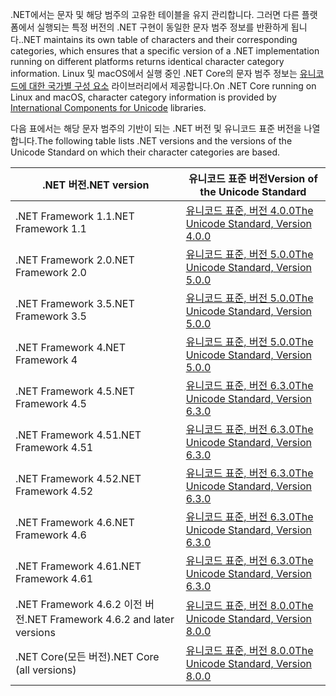  <span data-ttu-id="9100f-101">.NET에서는 문자 및 해당 범주의 고유한 테이블을 유지 관리합니다. 그러면 다른 플랫폼에서 실행되는 특정 버전의 .NET 구현이 동일한 문자 범주 정보를 반환하게 됩니다.</span><span class="sxs-lookup"><span data-stu-id="9100f-101">.NET maintains its own table of characters and their corresponding categories, which ensures that a specific version of a .NET implementation running on different platforms returns identical character category information.</span></span> <span data-ttu-id="9100f-102">Linux 및 macOS에서 실행 중인 .NET Core의 문자 범주 정보는 [유니코드에 대한 국가별 구성 요소](http://site.icu-project.org/) 라이브러리에서 제공합니다.</span><span class="sxs-lookup"><span data-stu-id="9100f-102">On .NET Core running on Linux and macOS, character category information is provided by  [International Components for Unicode](http://site.icu-project.org/) libraries.</span></span>
 
 <span data-ttu-id="9100f-103">다음 표에서는 해당 문자 범주의 기반이 되는 .NET 버전 및 유니코드 표준 버전을 나열합니다.</span><span class="sxs-lookup"><span data-stu-id="9100f-103">The following table lists .NET versions and the versions of the Unicode Standard on which their character categories are based.</span></span>   
  
|<span data-ttu-id="9100f-104">.NET 버전</span><span class="sxs-lookup"><span data-stu-id="9100f-104">.NET version</span></span>|<span data-ttu-id="9100f-105">유니코드 표준 버전</span><span class="sxs-lookup"><span data-stu-id="9100f-105">Version of the Unicode Standard</span></span>|  
|----------------------------|-------------------------------------|  
|<span data-ttu-id="9100f-106">.NET Framework 1.1</span><span class="sxs-lookup"><span data-stu-id="9100f-106">.NET Framework 1.1</span></span>|[<span data-ttu-id="9100f-107">유니코드 표준, 버전 4.0.0</span><span class="sxs-lookup"><span data-stu-id="9100f-107">The Unicode Standard, Version 4.0.0</span></span>](https://www.unicode.org/versions/Unicode4.0.0/)|  
|<span data-ttu-id="9100f-108">.NET Framework 2.0</span><span class="sxs-lookup"><span data-stu-id="9100f-108">.NET Framework 2.0</span></span>|[<span data-ttu-id="9100f-109">유니코드 표준, 버전 5.0.0</span><span class="sxs-lookup"><span data-stu-id="9100f-109">The Unicode Standard, Version 5.0.0</span></span>](https://www.unicode.org/versions/Unicode5.0.0)|  
|<span data-ttu-id="9100f-110">.NET Framework 3.5</span><span class="sxs-lookup"><span data-stu-id="9100f-110">.NET Framework 3.5</span></span>|[<span data-ttu-id="9100f-111">유니코드 표준, 버전 5.0.0</span><span class="sxs-lookup"><span data-stu-id="9100f-111">The Unicode Standard, Version 5.0.0</span></span>](https://www.unicode.org/versions/Unicode5.0.0)|  
|<span data-ttu-id="9100f-112">.NET Framework 4</span><span class="sxs-lookup"><span data-stu-id="9100f-112">.NET Framework 4</span></span>|[<span data-ttu-id="9100f-113">유니코드 표준, 버전 5.0.0</span><span class="sxs-lookup"><span data-stu-id="9100f-113">The Unicode Standard, Version 5.0.0</span></span>](https://www.unicode.org/versions/Unicode5.0.0)|  
|<span data-ttu-id="9100f-114">.NET Framework 4.5</span><span class="sxs-lookup"><span data-stu-id="9100f-114">.NET Framework 4.5</span></span>|[<span data-ttu-id="9100f-115">유니코드 표준, 버전 6.3.0</span><span class="sxs-lookup"><span data-stu-id="9100f-115">The Unicode Standard, Version 6.3.0</span></span>](https://www.unicode.org/versions/Unicode6.3.0/)|  
|<span data-ttu-id="9100f-116">.NET Framework 4.51</span><span class="sxs-lookup"><span data-stu-id="9100f-116">.NET Framework 4.51</span></span>|[<span data-ttu-id="9100f-117">유니코드 표준, 버전 6.3.0</span><span class="sxs-lookup"><span data-stu-id="9100f-117">The Unicode Standard, Version 6.3.0</span></span>](https://www.unicode.org/versions/Unicode6.3.0/)|  
|<span data-ttu-id="9100f-118">.NET Framework 4.52</span><span class="sxs-lookup"><span data-stu-id="9100f-118">.NET Framework 4.52</span></span>|[<span data-ttu-id="9100f-119">유니코드 표준, 버전 6.3.0</span><span class="sxs-lookup"><span data-stu-id="9100f-119">The Unicode Standard, Version 6.3.0</span></span>](https://www.unicode.org/versions/Unicode6.3.0/)|  
|<span data-ttu-id="9100f-120">.NET Framework 4.6</span><span class="sxs-lookup"><span data-stu-id="9100f-120">.NET Framework 4.6</span></span>|[<span data-ttu-id="9100f-121">유니코드 표준, 버전 6.3.0</span><span class="sxs-lookup"><span data-stu-id="9100f-121">The Unicode Standard, Version 6.3.0</span></span>](https://www.unicode.org/versions/Unicode6.3.0/)|  
|<span data-ttu-id="9100f-122">.NET Framework 4.61</span><span class="sxs-lookup"><span data-stu-id="9100f-122">.NET Framework 4.61</span></span>|[<span data-ttu-id="9100f-123">유니코드 표준, 버전 6.3.0</span><span class="sxs-lookup"><span data-stu-id="9100f-123">The Unicode Standard, Version 6.3.0</span></span>](https://www.unicode.org/versions/Unicode6.3.0/)|  
|<span data-ttu-id="9100f-124">.NET Framework 4.6.2 이전 버전</span><span class="sxs-lookup"><span data-stu-id="9100f-124">.NET Framework 4.6.2 and later versions</span></span>|[<span data-ttu-id="9100f-125">유니코드 표준, 버전 8.0.0</span><span class="sxs-lookup"><span data-stu-id="9100f-125">The Unicode Standard, Version 8.0.0</span></span>](https://www.unicode.org/versions/Unicode8.0.0/)|  
|<span data-ttu-id="9100f-126">.NET Core(모든 버전)</span><span class="sxs-lookup"><span data-stu-id="9100f-126">.NET Core (all versions)</span></span>|[<span data-ttu-id="9100f-127">유니코드 표준, 버전 8.0.0</span><span class="sxs-lookup"><span data-stu-id="9100f-127">The Unicode Standard, Version 8.0.0</span></span>](https://www.unicode.org/versions/Unicode8.0.0/)|
  
